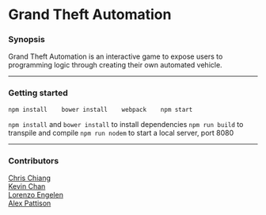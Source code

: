# Grand Theft Automation

### Synopsis
Grand Theft Automation is an interactive game to expose users to programming logic through creating their own automated vehicle.

---
### Getting started
`npm install   
 bower install   
 webpack   
 npm start`

`npm install` and `bower install` to install dependencies
`npm run build` to transpile and compile
`npm run nodem` to start a local server, port 8080

---
### Contributors
[Chris Chiang](https://github.com/cchrispy)  
[Kevin Chan](https://github.com/kevindchan)  
[Lorenzo Engelen](https://github.com/lorenzoengelen)  
[Alex Pattison](https://github.com/AlexPattison)

